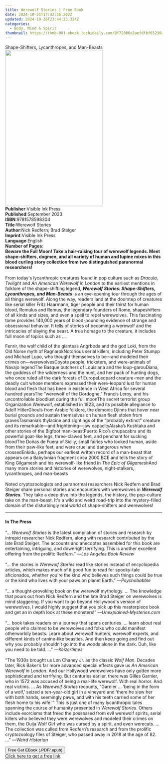 ```yaml
---
title: Werewolf Stories | Free Book
date: 2024-10-21T17:42:56.202Z
updated: 2024-10-26T23:44:23.324Z
categories:
  - Body, Mind & Spirit
thumbnail: https://thmb-001-ebook.techidaily.com/8f72086e2aefdfbf65230a9a43e694ea5f9a775045cddcad950e71a4037efc28.jpg
---
```

<main id="book-container">
  <div class="flex flex-col">
    <div class="book-brief flex-1 py-6 px-4 sm:p-6 md:py-10 md:px-8">
      <!-- brief-->
      <div class="book-brief-main">
        Shape-Shifters, Lycanthropes, and Man-Beasts
      </div>
    </div>
    <div
      class="book-meta-info flex-1 grid gap-4 col-start-1 col-end-3 row-start-1 sm:mb-6 sm:grid-cols-4 lg:gap-6 lg:col-start-2 lg:row-end-6 lg:row-span-6 lg:mb-0"
    >
      <div
        class="book-meta-info-left place-content-center mt-4 p-4 text-sm leading-6 col-start-2 col-span-2 dark:text-slate-400"
      >
        <img
          class="w-full h-500 object-cover rounded-lg sm:h-255 sm:col-span-2 lg:col-span-full"
          src="https://img-001-ebook.techidaily.com/b2a3307b9e86ef4a7da3a2070caf8da039e6955a376e52314915d2c5e248cb9b.jpg"
          alt=""
          width="312"
          height="500"
        />
      </div>
      <div
        class="book-meta-info-right mt-2 col-start-1 row-start-2 col-span-3 self-center"
      >
        <!-- meta data  -->
        <div class="flex flex-col px-4 md:px-8">
          <div class="flex-1">
            <strong>Publisher</strong>:<span class="px-2"
              >Visible Ink Press</span
            >
          </div>
          <div class="flex-1">
            <strong>Published</strong>:<span class="px-2">September 2023</span>
          </div>
          <div class="flex-1">
            <strong>ISBN</strong>:<span class="px-2">9781578598304</span>
          </div>
          <div class="flex-1">
            <strong>Title</strong>:<span class="px-2">Werewolf Stories</span>
          </div>
          <div class="flex-1">
            <strong>Author</strong>:<span class="px-2"
              >Nick Redfern; Brad Steiger</span
            >
          </div>
          <div class="flex-1">
            <strong>Imprint</strong>:<span class="px-2">Visible Ink Press</span>
          </div>
          <div class="flex-1">
            <strong>Language</strong>:<span class="px-2">English</span>
          </div>
          <div class="flex-1">
            <strong>Number of Pages</strong>:<span class="px-2"></span>
          </div>
        </div>
      </div>
    </div>
    <div class="book-description flex-1 py-6 px-4 sm:p-6 md:py-10 md:px-8">
      <div class="book-description-main">
        <div accordion-content="" id="description">
          <b
            >Beware the Full Moon! Take a hair-raising tour of werewolf legends.
            Meet shape-shifters, dogmen, and all variety of human and lupine
            mixes in this blood curling story collection from two distinguished
            paranormal researchers!</b
          ><br /><br />From today's lycanthropic creatures found in pop culture
          such as <i>Dracula</i>, <i>Twilight</i> and
          <i>An American Werewolf in London</i> to the earliest mentions in
          folklore of the shape-shifting legend,
          <i
            ><b
              >Werewolf Stories: Shape-Shifters, Lycanthropes, and Man-Beasts</b
            ></i
          >
          is an eye-opening tour through the ages of all things werewolf. Along
          the way, readers land at the doorstep of creatures like serial killer
          Fritz Haarmann, tiger people and their thirst for human blood, Romulus
          and Remus, the legendary founders of Rome, shapeshifters of all kinds
          and sizes, and even a spell to repel werewolves. This fascinating tome
          provides 140,000 years of blood-pounding evidence of strange and
          obsessional behavior. It tells of stories of becoming a werewolf and
          the intricacies of slaying the beast. A true homage to the creature,
          it includes full moon of topics such as …<br />
          <p></p>
          Fenrir, the wolf child of the giantess Angrboda and the god Loki, from
          the Old Norse myth of RagnarokNotorious serial killers, including
          Peter Stumpp and Michael Lupo, who thought themselves to be—and
          modeled their crimes on—werewolvesCoyote people, tricksters, and
          were-animals of Navajo legendThe Basque butchers of Louisiana and the
          loup-garouDiana, the goddess of the wilderness and the hunt, and her
          pack of hunting dogs, who once ruled all the dark forests of
          EuropeLeopard creature-men and the deadly cult whose members expressed
          their were-leopard lust for human blood and flesh that has been in
          existence in West Africa for several hundred yearsThe “werewolf of the
          Dordogne,” Francis Leroy, and his uncontrollable bloodlust during the
          full moonThe secret terrorist group Organization Werewolf, established
          in 1923, and its possible allegiance to Adolf HitlerGhouls from Arabic
          folklore, the demonic Djinns that hover near burial grounds and
          sustain themselves on human flesh stolen from gravesTasmania’s
          thylacine and sightings of the “probably extinct” creature and its
          remarkable—and frightening—jaw capacityAlaska’s Kushtaka and other
          stories of the Bigfoot man-beastPuerto Rico’s chupacabra and its
          powerful goat-like legs, three-clawed feet, and penchant for sucking
          bloodThe Doñas de Fuera of Sicily, small fairies who looked human,
          aside from their paw-like feet, and were cruel and dangerous when
          crossedEnkidu, perhaps our earliest written record of a man-beast that
          appears on a Babylonian fragment circa 2000 BCE and tells the story of
          King Gilgamesh and his werewolf-like friend in
          <i>The Epic of Gilgamesh</i>And many more stories and histories of
          werewolves, night-stalkers, lycanthropes, and man-beasts<br /><br />Noted
          cryptozoologists and paranormal researchers Nick Redfern and Brad
          Steiger share personal stories and encounters with werewolves in
          <i><b>Werewolf Stories</b></i
          >. They take a deep dive into the legends, the history, the
          pop-culture take on the man-beast. It's a wild and weird road-trip
          into the mystery-filled domain of the disturbingly real world of
          shape-shifters and werewolves!
          <p></p>
        </div>
        <div class="accordion-fader"></div>
      </div>
    </div>
    <div class="book-excerpts flex-1 py-6 px-4 sm:p-6 md:py-10 md:px-8">
      <!-- excerpts-->
      <div class="book-excerpts-main">
        <hr />
        <h4 class="placeholder placeholder-heading">
          <span>In The Press</span>
        </h4>
        <p></p>
        <p>
          “… <i>Werewolf Stories</i> is the latest compilation of stories and
          research by intrepid researcher Nick Redfern, along with research
          contributed by the late Brad Steiger. The accounts and anecdotes
          assembled for this book are entertaining, intriguing, and downright
          terrifying. This is another excellent offering from the prolific
          Redfern.” —<i>Los Angeles Book Review</i><br /><br />“… the stories in
          <i>Werewolf Stories</i> read like stories instead of encyclopedia
          articles, which makes much of it good fun to read for spooky-tale
          aficionados, whether you're the kind who believes such things could be
          true or the kind who lives with your paws on planet Earth.” —<i
            >Psychobabble</i
          ><br /><br />“… a thought-provoking book on the werewolf mythology. …
          The knowledge that pours out from Nick Redfern and the late Brad
          Steiger on werewolves is mind staggering. If you want to go beyond
          Hollywood's version of werewolves, I would highly suggest that you
          pick up this masterpiece book and get an in depth look at these
          monsters!” —<i>Unexplained-Mysteries.com</i><br /><br />“… book takes
          readers on a journey that spans centuries. … learn about real people
          who claimed to be werewolves and folks who could manifest otherworldly
          beasts. Learn about werewolf hunters, werewolf experts, and different
          kinds of canine-like beasties. And then keep going and find out why
          you probably shouldn’t go into the woods alone in the dark. Duh, like
          you need to be told. …” —<i>Keizertimes</i><br /><br />“The 1930s
          brought us Lon Chaney Jr. as the classic <i>Wolf Man</i>. Decades
          later, Rick Baker’s far more advanced special effects gave us
          <i>An American Werewolf in London</i>. And our Hollywood werewolves
          have only gotten more sophisticated and terrifying. But centuries
          earlier, there was Gilles Garnier, who in 1572 was accused of being a
          real-life werewolf. With real horror. And real victims. … As
          <i>Werewolf Stories</i> recounts, “Garnier … ‘being in the form of a
          wolf,’ seized a ten-year-old girl in a vineyard and ‘there he slew her
          with both hands, seemingly paws, and with his teeth carried some of
          her flesh home to his wife.’” This is just one of many lycanthropic
          tales spanning the course of humanity presented in
          <i>Werewolf Stories</i>. Others include exorcisms that freed the
          possessed from evil werewolf spirits, serial killers who believed they
          were werewolves and modeled their crimes on them, the Ouija Wolf Girl
          who was cursed by a spirit, and even werecats. … The collection was
          culled from Redfern’s research and from the prolific cryptozoology
          files of Steiger, who passed away in 2018 at the age of 82. …” —<i
            >Weird Historian</i
          >
        </p>
        <p></p>
      </div>
    </div>
    <div
      class="book-about-author flex-1 py-6 px-4 sm:p-6 md:py-10 md:px-8"
    ></div>
    <div class="book-free-get flex-1 py-6 px-4 sm:p-6 md:py-10 md:px-8">
      <button
        id="btn-free-get"
        class="bg-blue-500 hover:bg-blue-700 text-white font-bold py-2 px-4 rounded"
      >
        Free Get EBook (.PDF/.epub)
      </button>
      <div id="countdown-display" class="px-2 text-lg mt-2"></div>
      <a
        id="free-link"
        class="hidden bg-blue-500 hover:bg-blue-700 text-white font-bold py-2 px-4 rounded"
        href="https://www.ebooks.com/en-us/book/211010135/werewolf-stories/nick-redfern/"
        target="_blank"
        >Click here to get a free link</a
      >
    </div>
    <script>
      let countdownTime = 0;
      let countdownInterval = null;
      document
        .getElementById('btn-free-get')
        .addEventListener('click', startCountdown);
      function startCountdown() {
        countdownTime = new Date().getTime() + 60000 * 3;
        countdownInterval = setInterval(updateCountdown, 1000);
        document.getElementById('btn-free-get').disabled = true;
        document
          .getElementById('btn-free-get')
          .classList.add('bg-gray-500', 'cursor-not-allowed');
      }
      function updateCountdown() {
        let currentTime = new Date().getTime();
        let timeLeft = countdownTime - currentTime;
        let secondsLeft = Math.floor(timeLeft / 1000);
        document.getElementById('countdown-display').innerHTML =
          `Remaining time: ${secondsLeft} seconds.`;
        if (secondsLeft <= 0) {
          clearInterval(countdownInterval);
          document.getElementById('btn-free-get').classList.add('hidden');
          document.getElementById('free-link').classList.remove('hidden');
          document.getElementById('countdown-display').innerHTML = '';
        }
      }
    </script>
  </div>
</main>

<ins class="adsbygoogle"
      style="display:block"
      data-ad-client="ca-pub-7571918770474297"
      data-ad-slot="8358498916"
      data-ad-format="auto"
      data-full-width-responsive="true"></ins>
    
